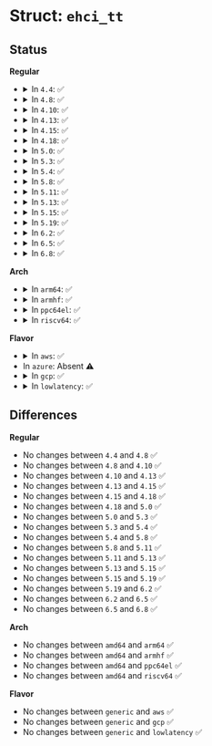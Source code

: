 # Struct: <code>ehci_tt</code>

## Status
<b>Regular</b>
<ul>
<li>
<details>
<summary>In <code>4.4</code>: ✅</summary>

```c
struct ehci_tt {
    u16 bandwidth[8];
    struct list_head tt_list;
    struct list_head ps_list;
    struct usb_tt *usb_tt;
    int tt_port;
};
```
</details>
</li>
<li>
<details>
<summary>In <code>4.8</code>: ✅</summary>

```c
struct ehci_tt {
    u16 bandwidth[8];
    struct list_head tt_list;
    struct list_head ps_list;
    struct usb_tt *usb_tt;
    int tt_port;
};
```
</details>
</li>
<li>
<details>
<summary>In <code>4.10</code>: ✅</summary>

```c
struct ehci_tt {
    u16 bandwidth[8];
    struct list_head tt_list;
    struct list_head ps_list;
    struct usb_tt *usb_tt;
    int tt_port;
};
```
</details>
</li>
<li>
<details>
<summary>In <code>4.13</code>: ✅</summary>

```c
struct ehci_tt {
    u16 bandwidth[8];
    struct list_head tt_list;
    struct list_head ps_list;
    struct usb_tt *usb_tt;
    int tt_port;
};
```
</details>
</li>
<li>
<details>
<summary>In <code>4.15</code>: ✅</summary>

```c
struct ehci_tt {
    u16 bandwidth[8];
    struct list_head tt_list;
    struct list_head ps_list;
    struct usb_tt *usb_tt;
    int tt_port;
};
```
</details>
</li>
<li>
<details>
<summary>In <code>4.18</code>: ✅</summary>

```c
struct ehci_tt {
    u16 bandwidth[8];
    struct list_head tt_list;
    struct list_head ps_list;
    struct usb_tt *usb_tt;
    int tt_port;
};
```
</details>
</li>
<li>
<details>
<summary>In <code>5.0</code>: ✅</summary>

```c
struct ehci_tt {
    u16 bandwidth[8];
    struct list_head tt_list;
    struct list_head ps_list;
    struct usb_tt *usb_tt;
    int tt_port;
};
```
</details>
</li>
<li>
<details>
<summary>In <code>5.3</code>: ✅</summary>

```c
struct ehci_tt {
    u16 bandwidth[8];
    struct list_head tt_list;
    struct list_head ps_list;
    struct usb_tt *usb_tt;
    int tt_port;
};
```
</details>
</li>
<li>
<details>
<summary>In <code>5.4</code>: ✅</summary>

```c
struct ehci_tt {
    u16 bandwidth[8];
    struct list_head tt_list;
    struct list_head ps_list;
    struct usb_tt *usb_tt;
    int tt_port;
};
```
</details>
</li>
<li>
<details>
<summary>In <code>5.8</code>: ✅</summary>

```c
struct ehci_tt {
    u16 bandwidth[8];
    struct list_head tt_list;
    struct list_head ps_list;
    struct usb_tt *usb_tt;
    int tt_port;
};
```
</details>
</li>
<li>
<details>
<summary>In <code>5.11</code>: ✅</summary>

```c
struct ehci_tt {
    u16 bandwidth[8];
    struct list_head tt_list;
    struct list_head ps_list;
    struct usb_tt *usb_tt;
    int tt_port;
};
```
</details>
</li>
<li>
<details>
<summary>In <code>5.13</code>: ✅</summary>

```c
struct ehci_tt {
    u16 bandwidth[8];
    struct list_head tt_list;
    struct list_head ps_list;
    struct usb_tt *usb_tt;
    int tt_port;
};
```
</details>
</li>
<li>
<details>
<summary>In <code>5.15</code>: ✅</summary>

```c
struct ehci_tt {
    u16 bandwidth[8];
    struct list_head tt_list;
    struct list_head ps_list;
    struct usb_tt *usb_tt;
    int tt_port;
};
```
</details>
</li>
<li>
<details>
<summary>In <code>5.19</code>: ✅</summary>

```c
struct ehci_tt {
    u16 bandwidth[8];
    struct list_head tt_list;
    struct list_head ps_list;
    struct usb_tt *usb_tt;
    int tt_port;
};
```
</details>
</li>
<li>
<details>
<summary>In <code>6.2</code>: ✅</summary>

```c
struct ehci_tt {
    u16 bandwidth[8];
    struct list_head tt_list;
    struct list_head ps_list;
    struct usb_tt *usb_tt;
    int tt_port;
};
```
</details>
</li>
<li>
<details>
<summary>In <code>6.5</code>: ✅</summary>

```c
struct ehci_tt {
    u16 bandwidth[8];
    struct list_head tt_list;
    struct list_head ps_list;
    struct usb_tt *usb_tt;
    int tt_port;
};
```
</details>
</li>
<li>
<details>
<summary>In <code>6.8</code>: ✅</summary>

```c
struct ehci_tt {
    u16 bandwidth[8];
    struct list_head tt_list;
    struct list_head ps_list;
    struct usb_tt *usb_tt;
    int tt_port;
};
```
</details>
</li>
</ul>
<b>Arch</b>
<ul>
<li>
<details>
<summary>In <code>arm64</code>: ✅</summary>

```c
struct ehci_tt {
    u16 bandwidth[8];
    struct list_head tt_list;
    struct list_head ps_list;
    struct usb_tt *usb_tt;
    int tt_port;
};
```
</details>
</li>
<li>
<details>
<summary>In <code>armhf</code>: ✅</summary>

```c
struct ehci_tt {
    u16 bandwidth[8];
    struct list_head tt_list;
    struct list_head ps_list;
    struct usb_tt *usb_tt;
    int tt_port;
};
```
</details>
</li>
<li>
<details>
<summary>In <code>ppc64el</code>: ✅</summary>

```c
struct ehci_tt {
    u16 bandwidth[8];
    struct list_head tt_list;
    struct list_head ps_list;
    struct usb_tt *usb_tt;
    int tt_port;
};
```
</details>
</li>
<li>
<details>
<summary>In <code>riscv64</code>: ✅</summary>

```c
struct ehci_tt {
    u16 bandwidth[8];
    struct list_head tt_list;
    struct list_head ps_list;
    struct usb_tt *usb_tt;
    int tt_port;
};
```
</details>
</li>
</ul>
<b>Flavor</b>
<ul>
<li>
<details>
<summary>In <code>aws</code>: ✅</summary>

```c
struct ehci_tt {
    u16 bandwidth[8];
    struct list_head tt_list;
    struct list_head ps_list;
    struct usb_tt *usb_tt;
    int tt_port;
};
```
</details>
</li>
<li>
In <code>azure</code>: Absent ⚠️
</li>
<li>
<details>
<summary>In <code>gcp</code>: ✅</summary>

```c
struct ehci_tt {
    u16 bandwidth[8];
    struct list_head tt_list;
    struct list_head ps_list;
    struct usb_tt *usb_tt;
    int tt_port;
};
```
</details>
</li>
<li>
<details>
<summary>In <code>lowlatency</code>: ✅</summary>

```c
struct ehci_tt {
    u16 bandwidth[8];
    struct list_head tt_list;
    struct list_head ps_list;
    struct usb_tt *usb_tt;
    int tt_port;
};
```
</details>
</li>
</ul>

## Differences
<b>Regular</b>
<ul>
<li>
No changes between <code>4.4</code> and <code>4.8</code> ✅
</li>
<li>
No changes between <code>4.8</code> and <code>4.10</code> ✅
</li>
<li>
No changes between <code>4.10</code> and <code>4.13</code> ✅
</li>
<li>
No changes between <code>4.13</code> and <code>4.15</code> ✅
</li>
<li>
No changes between <code>4.15</code> and <code>4.18</code> ✅
</li>
<li>
No changes between <code>4.18</code> and <code>5.0</code> ✅
</li>
<li>
No changes between <code>5.0</code> and <code>5.3</code> ✅
</li>
<li>
No changes between <code>5.3</code> and <code>5.4</code> ✅
</li>
<li>
No changes between <code>5.4</code> and <code>5.8</code> ✅
</li>
<li>
No changes between <code>5.8</code> and <code>5.11</code> ✅
</li>
<li>
No changes between <code>5.11</code> and <code>5.13</code> ✅
</li>
<li>
No changes between <code>5.13</code> and <code>5.15</code> ✅
</li>
<li>
No changes between <code>5.15</code> and <code>5.19</code> ✅
</li>
<li>
No changes between <code>5.19</code> and <code>6.2</code> ✅
</li>
<li>
No changes between <code>6.2</code> and <code>6.5</code> ✅
</li>
<li>
No changes between <code>6.5</code> and <code>6.8</code> ✅
</li>
</ul>
<b>Arch</b>
<ul>
<li>
No changes between <code>amd64</code> and <code>arm64</code> ✅
</li>
<li>
No changes between <code>amd64</code> and <code>armhf</code> ✅
</li>
<li>
No changes between <code>amd64</code> and <code>ppc64el</code> ✅
</li>
<li>
No changes between <code>amd64</code> and <code>riscv64</code> ✅
</li>
</ul>
<b>Flavor</b>
<ul>
<li>
No changes between <code>generic</code> and <code>aws</code> ✅
</li>
<li>
No changes between <code>generic</code> and <code>gcp</code> ✅
</li>
<li>
No changes between <code>generic</code> and <code>lowlatency</code> ✅
</li>
</ul>
